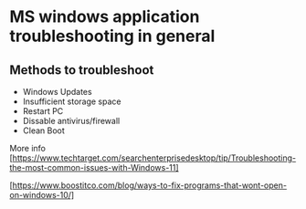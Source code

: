# MS windows application troubleshooting in general #
## Methods to troubleshoot ##
- Windows Updates
- Insufficient storage space
- Restart PC
- Dissable antivirus/firewall
- Clean Boot
  
More info
[https://www.techtarget.com/searchenterprisedesktop/tip/Troubleshooting-the-most-common-issues-with-Windows-11]

[https://www.boostitco.com/blog/ways-to-fix-programs-that-wont-open-on-windows-10/]
